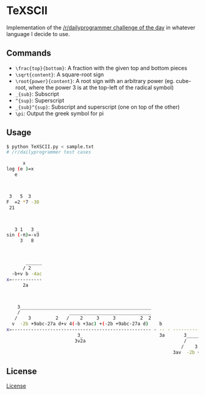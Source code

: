 # TeXSCII
Implementation of the [/r/dailyprogrammer challenge of the day](https://www.reddit.com/r/dailyprogrammer/comments/38nhgx/20150605_challenge_217_practical_exercise_texscii/) in whatever language I decide to use.

## Commands
- `\frac{top}{bottom}`: A fraction with the given top and bottom pieces
- `\sqrt{content}`: A square-root sign
- `\root{power}{content}`: A root sign with an arbitrary power (eg. cube-root, where the power 3 is at the top-left of the radical symbol)
- `_{sub}`: Subscript
- `^{sup}`: Superscript
- `_{sub}^{sup}`: Subscript and superscript (one on top of the other)
- `\pi`: Output the greek symbol for pi

## Usage
```sh
$ python TeXSCII.py < sample.txt 
# /r/dailyprogrammer test cases

      x   
log (e )=x
   e      



 3   5  3   
F  =2 *7 -30
 21         



   3 1   3 _
sin (-π)=-v3
     3   8  



       ______
      / 2    
  -b+v b -4ac
x=-----------
      2a     



    3________________________________________________                                                             
    /                  ______________________________                                                             
   /    3         2   /    2     3     3         2  2                             3_   2                          
  v  -2b +9abc-27a d+v 4(-b +3ac) +(-2b +9abc-27a d)    b                         v2(-b +3ac)                     
x=--------------------------------------------------- - -- - -----------------------------------------------------
                          3_                            3a       3________________________________________________
                         3v2a                                    /                  ______________________________
                                                                /    3         2   /    2     3     3         2  2
                                                             3av  -2b +9abc-27a d+v 4(-b +3ac) +(-2b +9abc-27a d) 


```

## License
[License](/LICENSE)